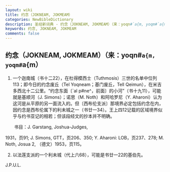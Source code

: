 ```yaml
---
layout: wiki
title: 约念（JOKNEAM, JOKMEAM）
categories: NewBibleDictionary
description: 圣经新词典 - 约念（JOKNEAM, JOKMEAM）（来：yoqn#`a{m, yoqm#`a{m）
keywords: 约念, JOKNEAM, JOKMEAM
comments: false
---
```


## 约念（JOKNEAM, JOKMEAM）（来：yoqn#`a{m, yoqm#`a{m）

1. 一个迦南城（书十二22），在杜得模西士（Tuthmosis）三世的名单中位列113；即今日的约念废丘（Tel Yoqneam；基门废丘，Tell Qeimun），在米吉多西北十二公里。“约念东面〔`al p#ne^，前面〕的小河”（书十九11），可能就是基顺河（J. Simons）；诺思（M. Noth）和阿哈罗尼（Y. Aharoni）认为这河是从平原的另一面流入的。但〔西布伦支派〕那境界必定包括约念在内，因约念是西布伦属下的利未城之一（书廿一34）。王上四12记载的区域境界似乎与约书亚记的相若；但该段经文的抄本并不明确。

　　书目：J. Garstang, Joshua-Judges,

1931，页91; J. Simons, GTT，页206、350; Y. Aharoni: LOB，页237、278; M. Noth, Josua 2, （德文）1953，页115。

2. 以法莲支派的一个利未城（代上六68），可能是书廿一22的基伯先。

J.P.U.L.








